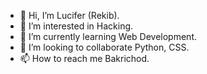 - 👋 Hi, I’m Lucifer (Rekib).
- 👀 I’m interested in Hacking.
- 🌱 I’m currently learning Web Development.
- 💞️ I’m looking to collaborate Python, CSS.
- 📫 How to reach me Bakrichod.

<!---
Mrrandom99/Mrrandom99 is a ✨ special ✨ repository because its `README.md` (this file) appears on your GitHub profile.
You can click the Preview link to take a look at your changes.
--->
